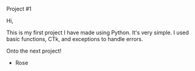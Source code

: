 Project #1

Hi,

This is my first project I have made using Python. It's very simple. I used basic functions, CTk, and exceptions to handle errors.

Onto the next project!

- Rose
